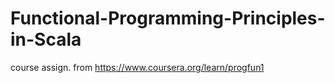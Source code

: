 # Functional-Programming-Principles-in-Scala
course assign. from https://www.coursera.org/learn/progfun1
